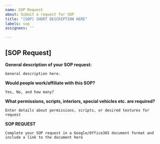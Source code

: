 ```yaml
---
name: SOP Request
about: Submit a request for SOP
title: "[SOP] SHORT DESCRIPTION HERE"
labels: sop
assignees: ''

---
```


## [SOP Request]

**General description of your SOP request:**

    General description here.

**Would people work/affiliate with this SOP?**

    Yes, No, and how many?

**What permissions, scripts, interiors, special vehicles etc. are required?**

    Enter details about permissions, scripts, or desired textures for request

**SOP REQUEST**

    Complete your SOP request in a Google/Office365 document format and include a link to the document here
